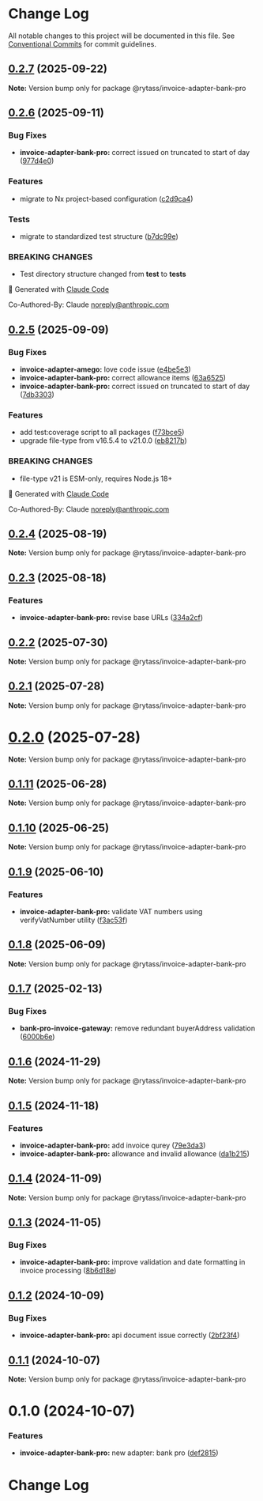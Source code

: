 # Change Log

All notable changes to this project will be documented in this file.
See [Conventional Commits](https://conventionalcommits.org) for commit guidelines.

## [0.2.7](https://github.com/Rytass/Utils/compare/@rytass/invoice-adapter-bank-pro@0.2.6...@rytass/invoice-adapter-bank-pro@0.2.7) (2025-09-22)

**Note:** Version bump only for package @rytass/invoice-adapter-bank-pro

## [0.2.6](https://github.com/Rytass/Utils/compare/@rytass/invoice-adapter-bank-pro@0.2.5...@rytass/invoice-adapter-bank-pro@0.2.6) (2025-09-11)

### Bug Fixes

- **invoice-adapter-bank-pro:** correct issued on truncated to start of day ([977d4e0](https://github.com/Rytass/Utils/commit/977d4e06775bc02b37f5115a4369da140899bff1))

### Features

- migrate to Nx project-based configuration ([c2d9ca4](https://github.com/Rytass/Utils/commit/c2d9ca46c00ace42bcbf69300dcc43a7346cb9aa))

### Tests

- migrate to standardized test structure ([b7dc99e](https://github.com/Rytass/Utils/commit/b7dc99ef85f5951480dfdae6198cefa252c15423))

### BREAKING CHANGES

- Test directory structure changed from **test** to **tests**

🤖 Generated with [Claude Code](https://claude.ai/code)

Co-Authored-By: Claude <noreply@anthropic.com>

## [0.2.5](https://github.com/Rytass/Utils/compare/@rytass/invoice-adapter-bank-pro@0.2.4...@rytass/invoice-adapter-bank-pro@0.2.5) (2025-09-09)

### Bug Fixes

- **invoice-adapter-amego:** love code issue ([e4be5e3](https://github.com/Rytass/Utils/commit/e4be5e33facd00062f7956a4e82854dc9411fc7e))
- **invoice-adapter-bank-pro:** correct allowance items ([63a6525](https://github.com/Rytass/Utils/commit/63a6525ebabbab82eeca3ac75ee832fd601d3b82))
- **invoice-adapter-bank-pro:** correct issued on truncated to start of day ([7db3303](https://github.com/Rytass/Utils/commit/7db3303e06c2feae39acdf9e2c0d5a9890d6e074))

### Features

- add test:coverage script to all packages ([f73bce5](https://github.com/Rytass/Utils/commit/f73bce52024d453755824fa6af784f13da50061f))
- upgrade file-type from v16.5.4 to v21.0.0 ([eb8217b](https://github.com/Rytass/Utils/commit/eb8217b76c4a0d74061f782c082fd4183961bb12))

### BREAKING CHANGES

- file-type v21 is ESM-only, requires Node.js 18+

🤖 Generated with [Claude Code](https://claude.ai/code)

Co-Authored-By: Claude <noreply@anthropic.com>

## [0.2.4](https://github.com/Rytass/Utils/compare/@rytass/invoice-adapter-bank-pro@0.2.3...@rytass/invoice-adapter-bank-pro@0.2.4) (2025-08-19)

**Note:** Version bump only for package @rytass/invoice-adapter-bank-pro

## [0.2.3](https://github.com/Rytass/Utils/compare/@rytass/invoice-adapter-bank-pro@0.2.2...@rytass/invoice-adapter-bank-pro@0.2.3) (2025-08-18)

### Features

- **invoice-adapter-bank-pro:** revise base URLs ([334a2cf](https://github.com/Rytass/Utils/commit/334a2cfc16632aedcc3a5a9a8c64df548d210372))

## [0.2.2](https://github.com/Rytass/Utils/compare/@rytass/invoice-adapter-bank-pro@0.2.1...@rytass/invoice-adapter-bank-pro@0.2.2) (2025-07-30)

**Note:** Version bump only for package @rytass/invoice-adapter-bank-pro

## [0.2.1](https://github.com/Rytass/Utils/compare/@rytass/invoice-adapter-bank-pro@0.2.0...@rytass/invoice-adapter-bank-pro@0.2.1) (2025-07-28)

**Note:** Version bump only for package @rytass/invoice-adapter-bank-pro

# [0.2.0](https://github.com/Rytass/Utils/compare/@rytass/invoice-adapter-bank-pro@0.1.11...@rytass/invoice-adapter-bank-pro@0.2.0) (2025-07-28)

**Note:** Version bump only for package @rytass/invoice-adapter-bank-pro

## [0.1.11](https://github.com/Rytass/Utils/compare/@rytass/invoice-adapter-bank-pro@0.1.10...@rytass/invoice-adapter-bank-pro@0.1.11) (2025-06-28)

**Note:** Version bump only for package @rytass/invoice-adapter-bank-pro

## [0.1.10](https://github.com/Rytass/Utils/compare/@rytass/invoice-adapter-bank-pro@0.1.9...@rytass/invoice-adapter-bank-pro@0.1.10) (2025-06-25)

**Note:** Version bump only for package @rytass/invoice-adapter-bank-pro

## [0.1.9](https://github.com/Rytass/Utils/compare/@rytass/invoice-adapter-bank-pro@0.1.8...@rytass/invoice-adapter-bank-pro@0.1.9) (2025-06-10)

### Features

- **invoice-adapter-bank-pro:** validate VAT numbers using verifyVatNumber utility ([f3ac53f](https://github.com/Rytass/Utils/commit/f3ac53f4f582fb7139c9539b704f5490a2e4ee97))

## [0.1.8](https://github.com/Rytass/Utils/compare/@rytass/invoice-adapter-bank-pro@0.1.7...@rytass/invoice-adapter-bank-pro@0.1.8) (2025-06-09)

**Note:** Version bump only for package @rytass/invoice-adapter-bank-pro

## [0.1.7](https://github.com/Rytass/Utils/compare/@rytass/invoice-adapter-bank-pro@0.1.6...@rytass/invoice-adapter-bank-pro@0.1.7) (2025-02-13)

### Bug Fixes

- **bank-pro-invoice-gateway:** remove redundant buyerAddress validation ([6000b6e](https://github.com/Rytass/Utils/commit/6000b6eceb91eca23a5de0b4f6165a1bf8b82404))

## [0.1.6](https://github.com/Rytass/Utils/compare/@rytass/invoice-adapter-bank-pro@0.1.5...@rytass/invoice-adapter-bank-pro@0.1.6) (2024-11-29)

**Note:** Version bump only for package @rytass/invoice-adapter-bank-pro

## [0.1.5](https://github.com/Rytass/Utils/compare/@rytass/invoice-adapter-bank-pro@0.1.4...@rytass/invoice-adapter-bank-pro@0.1.5) (2024-11-18)

### Features

- **invoice-adapter-bank-pro:** add invoice qurey ([79e3da3](https://github.com/Rytass/Utils/commit/79e3da3577adf2c30782096126d60788b27558af))
- **invoice-adapter-bank-pro:** allowance and invalid allowance ([da1b215](https://github.com/Rytass/Utils/commit/da1b215a1e15053bdabe8ac026ea8d20cb9012c9))

## [0.1.4](https://github.com/Rytass/Utils/compare/@rytass/invoice-adapter-bank-pro@0.1.3...@rytass/invoice-adapter-bank-pro@0.1.4) (2024-11-09)

**Note:** Version bump only for package @rytass/invoice-adapter-bank-pro

## [0.1.3](https://github.com/Rytass/Utils/compare/@rytass/invoice-adapter-bank-pro@0.1.2...@rytass/invoice-adapter-bank-pro@0.1.3) (2024-11-05)

### Bug Fixes

- **invoice-adapter-bank-pro:** improve validation and date formatting in invoice processing ([8b6d18e](https://github.com/Rytass/Utils/commit/8b6d18e878d08c5b12e4f1194231344bebe09a9e))

## [0.1.2](https://github.com/Rytass/Utils/compare/@rytass/invoice-adapter-bank-pro@0.1.1...@rytass/invoice-adapter-bank-pro@0.1.2) (2024-10-09)

### Bug Fixes

- **invoice-adapter-bank-pro:** api document issue correctly ([2bf23f4](https://github.com/Rytass/Utils/commit/2bf23f4a0f320eef4fa705fe44a5bc036e0077db))

## [0.1.1](https://github.com/Rytass/Utils/compare/@rytass/invoice-adapter-bank-pro@0.1.0...@rytass/invoice-adapter-bank-pro@0.1.1) (2024-10-07)

**Note:** Version bump only for package @rytass/invoice-adapter-bank-pro

# 0.1.0 (2024-10-07)

### Features

- **invoice-adapter-bank-pro:** new adapter: bank pro ([def2815](https://github.com/Rytass/Utils/commit/def281507eaa30fef550467b3fad6632e152ce17))

# Change Log
